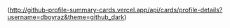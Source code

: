 (http://github-profile-summary-cards.vercel.app/api/cards/profile-details?username=dboyraz&theme=github_dark) 
